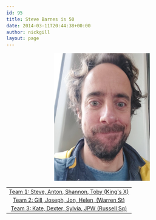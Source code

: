 ```yaml
---
id: 95
title: Steve Barnes is 50
date: 2014-03-11T20:44:38+00:00
author: nickgill
layout: page
---
```


<p align="center">
<img src="sb0.jpg" width="50%" alt="legend" />
</p>


<table width="100%" cellspacing="20">
  <tr><td align="center"><a href = "/team1/p1">Team 1: Steve, Anton, Shannon, Toby (King's X)</a></td></tr>
  <tr><td align="center"><a href = "/team2/p1">Team 2: Gill, Joseph, Jon, Helen, (Warren St)</a></td></tr>
  <tr><td align="center"><a href = "/team3/p1">Team 3: Kate, Dexter, Sylvia, JPW (Russell Sq)</a></td></tr>
</table>
